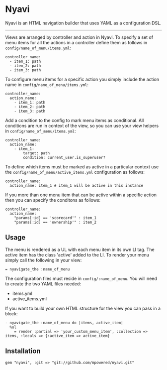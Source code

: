 Nyavi
=====
Nyavi is an HTML navigation builder that uses YAML as a configuration DSL.

-------------
Views are arranged by controller and action in Nyavi. To specify a set of menu items for all the actions in a controller define them as follows in `config/name_of_menu/items.yml`:

    controller_name:
      - item_1: path
      - item_2: path
      - item_3: path

To configure menu items for a specific action you simply include the action name in `config/name_of_menu/items.yml`:

    controller_name:
      action_name:
        - item_1: path
        - item_2: path
        - item_3: path

Add a condition to the config to mark menu items as conditional. All conditions are run in context of the view, so you can use your view helpers in `config/name_of_menu/items.yml`:

    controller_name:
      action_name:
        - item_1:
            target: path
            condition: current_user.is_superuser?

To define which items must be marked as active in a particular context use the `config/name_of_menu/active_items.yml` configuration as follows:

    controller_name:
      action_name: item_1 # item_1 will be active in this instance

If you more than one menu item that can be active within a specific action then you can specify the conditons as follows:

    controller_name:
      action_name:
        "params[:id] == 'scorecard'" : item_1
        "params[:id] == 'ownership'" : item_2


Usage
-----
The menu is rendered as a UL with each menu item in its own LI tag. The active item has the class 'active' added to the LI. To render your menu simply call the following in your view:

    = nyavigate_the :name_of_menu

The configuration files must reside in `config/:name_of_menu`. You will need to create the two YAML files needed:
* items.yml
* active_items.yml

If you want to build your own HTML structure for the view you can pass in a block:

    - nyavigate_the :name_of_menu do |items, active_item|
      %ul
        = render :partial => 'your_custom_menu_item', :collection => items, :locals => {:active_item => active_item}

Installation
------------

    gem "nyavi", :git => "git://github.com/mpowered/nyavi.git"

